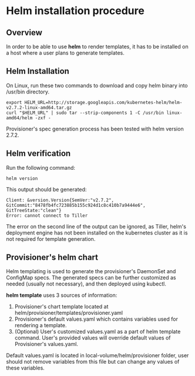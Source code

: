 # Helm installation procedure 

## Overview

In order to be able to use **helm** to render templates, it has to be installed on a host where a user plans
to generate templates.

## Helm Installation
On Linux, run these two commands to download and copy helm binary into /usr/bin directory.

``` console
export HELM_URL=http://storage.googleapis.com/kubernetes-helm/helm-v2.7.2-linux-amd64.tar.gz
curl "$HELM_URL" | sudo tar --strip-components 1 -C /usr/bin linux-amd64/helm -zxf -
```
Provisioner's spec generation process has been tested with helm version 2.7.2.

## Helm verification

Run the following command:
``` console
helm version
```

This output should be generated:
``` console
Client: &version.Version{SemVer:"v2.7.2", GitCommit:"8478fb4fc723885b155c924d1c8c410b7a9444e6", GitTreeState:"clean"}
Error: cannot connect to Tiller
``` 

The error on the second line of the output can be ignored, as Tiller, helm's deployment engine has not been installed on the 
kubernetes cluster as it is not required for template generation.

## Provisioner's helm chart

Helm templating is used to generate the provisioner's DaemonSet and ConfigMap specs.
The generated specs can be further customized as needed (usually not necessary), and then deployed using kubectl.

**helm template** uses 3 sources of information:
1. Provisioner's chart template located at helm/provisioner/templates/provisioner.yaml
2. Provisioner's default values.yaml which contains variables used for rendering a template.
3. (Optional) User's customized values.yaml as a part of helm template command. User's provided
   values will override default values of Provisioner's values.yaml.

Default values.yaml is located in local-volume/helm/provisioner folder, user should not remove variables from this file but can
change any values of these variables.
